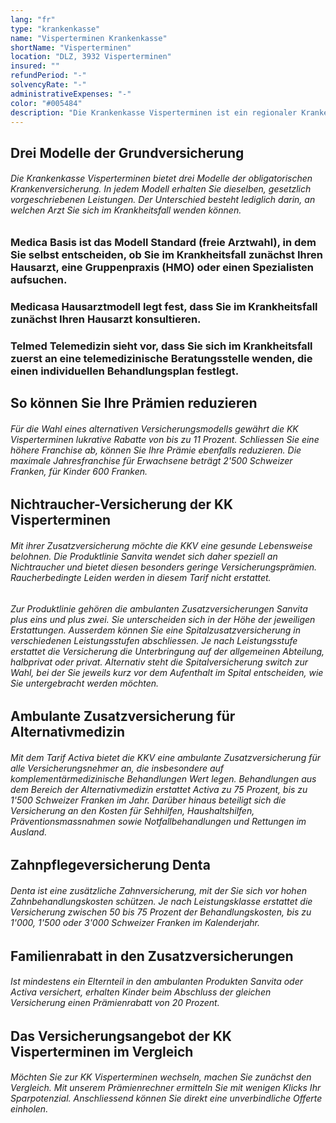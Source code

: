```yaml
---
lang: "fr"
type: "krankenkasse"
name: "Visperterminen Krankenkasse"
shortName: "Visperterminen"
location: "DLZ, 3932 Visperterminen"
insured: ""
refundPeriod: "-"
solvencyRate: "-"
administrativeExpenses: "-"
color: "#005484"
description: "Die Krankenkasse Visperterminen ist ein regionaler Krankenversicherer für private Kunden in der Region Oberwallis. Als relativ kleine Krankenversicherung setzt das Unternehmen auf eine persönliche Beratung und enge Verbundenheit zur Region. Zum Angebot gehören neben der obligatorischen Grundversicherung auch diverse Zusatzversicherungen, darunter eine Produktlinie speziell für Nichtraucher."
---
```


## Drei Modelle der Grundversicherung

###### Die Krankenkasse Visperterminen bietet drei Modelle der obligatorischen Krankenversicherung. In jedem Modell erhalten Sie dieselben, gesetzlich vorgeschriebenen Leistungen. Der Unterschied besteht lediglich darin, an welchen Arzt Sie sich im Krankheitsfall wenden können.

### Medica Basis ist das Modell Standard (freie Arztwahl), in dem Sie selbst entscheiden, ob Sie im Krankheitsfall zunächst Ihren Hausarzt, eine Gruppenpraxis (HMO) oder einen Spezialisten aufsuchen.

### Medicasa Hausarztmodell legt fest, dass Sie im Krankheitsfall zunächst Ihren Hausarzt konsultieren.

### Telmed Telemedizin sieht vor, dass Sie sich im Krankheitsfall zuerst an eine telemedizinische Beratungsstelle wenden, die einen individuellen Behandlungsplan festlegt.

## So können Sie Ihre Prämien reduzieren

###### Für die Wahl eines alternativen Versicherungsmodells gewährt die KK Visperterminen lukrative Rabatte von bis zu 11 Prozent. Schliessen Sie eine höhere Franchise ab, können Sie Ihre Prämie ebenfalls reduzieren. Die maximale Jahresfranchise für Erwachsene beträgt 2'500 Schweizer Franken, für Kinder 600 Franken.

## Nichtraucher-Versicherung der KK Visperterminen

###### Mit ihrer Zusatzversicherung möchte die KKV eine gesunde Lebensweise belohnen. Die Produktlinie Sanvita wendet sich daher speziell an Nichtraucher und bietet diesen besonders geringe Versicherungsprämien. Raucherbedingte Leiden werden in diesem Tarif nicht erstattet.

###### Zur Produktlinie gehören die ambulanten Zusatzversicherungen Sanvita plus eins und plus zwei. Sie unterscheiden sich in der Höhe der jeweiligen Erstattungen. Ausserdem können Sie eine Spitalzusatzversicherung in verschiedenen Leistungsstufen abschliessen. Je nach Leistungsstufe erstattet die Versicherung die Unterbringung auf der allgemeinen Abteilung, halbprivat oder privat. Alternativ steht die Spitalversicherung switch zur Wahl, bei der Sie jeweils kurz vor dem Aufenthalt im Spital entscheiden, wie Sie untergebracht werden möchten.

## Ambulante Zusatzversicherung für Alternativmedizin

###### Mit dem Tarif Activa bietet die KKV eine ambulante Zusatzversicherung für alle Versicherungsnehmer an, die insbesondere auf komplementärmedizinische Behandlungen Wert legen. Behandlungen aus dem Bereich der Alternativmedizin erstattet Activa zu 75 Prozent, bis zu 1'500 Schweizer Franken im Jahr. Darüber hinaus beteiligt sich die Versicherung an den Kosten für Sehhilfen, Haushaltshilfen, Präventionsmassnahmen sowie Notfallbehandlungen und Rettungen im Ausland.

## Zahnpflegeversicherung Denta

###### Denta ist eine zusätzliche Zahnversicherung, mit der Sie sich vor hohen Zahnbehandlungskosten schützen. Je nach Leistungsklasse erstattet die Versicherung zwischen 50 bis 75 Prozent der Behandlungskosten, bis zu 1'000, 1'500 oder 3'000 Schweizer Franken im Kalenderjahr.

## Familienrabatt in den Zusatzversicherungen

###### Ist mindestens ein Elternteil in den ambulanten Produkten Sanvita oder Activa versichert, erhalten Kinder beim Abschluss der gleichen Versicherung einen Prämienrabatt von 20 Prozent.

## Das Versicherungsangebot der KK Visperterminen im Vergleich

###### Möchten Sie zur KK Visperterminen wechseln, machen Sie zunächst den Vergleich. Mit unserem Prämienrechner ermitteln Sie mit wenigen Klicks Ihr Sparpotenzial. Anschliessend können Sie direkt eine unverbindliche Offerte einholen.
